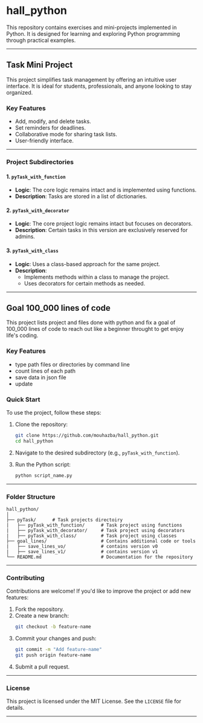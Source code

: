 # **hall_python**

This repository contains exercises and mini-projects implemented in Python. It is designed for learning and exploring Python programming through practical examples.

---

## **Task Mini Project**

This project simplifies task management by offering an intuitive user interface. It is ideal for students, professionals, and anyone looking to stay organized.

### **Key Features**
- Add, modify, and delete tasks.
- Set reminders for deadlines.
- Collaborative mode for sharing task lists.
- User-friendly interface.

---

### **Project Subdirectories**

#### 1. **`pyTask_with_function`**
   - **Logic**: The core logic remains intact and is implemented using functions.
   - **Description**: Tasks are stored in a list of dictionaries.

#### 2. **`pyTask_with_decorator`**
   - **Logic**: The core project logic remains intact but focuses on decorators.
   - **Description**: Certain tasks in this version are exclusively reserved for admins.

#### 3. **`pyTask_with_class`**
   - **Logic**: Uses a class-based approach for the same project.
   - **Description**:
     - Implements methods within a class to manage the project.
     - Uses decorators for certain methods as needed.

---

## **Goal 100_000 lines of code**
This project lists project and files done with python and fix a goal of 100_000 lines of code to reach out like a beginner throught to get enjoy life's coding.

### **Key Features**
- type path files or directories by command line
- count lines of each path
- save data in json file
- update

### **Quick Start**

To use the project, follow these steps:

1. Clone the repository:
   ```bash
   git clone https://github.com/mouhazba/hall_python.git
   cd hall_python
   ```

2. Navigate to the desired subdirectory (e.g., `pyTask_with_function`).

3. Run the Python script:
   ```bash
   python script_name.py
   ```

---

### **Folder Structure**

```
hall_python/
│
├── pyTask/      # Task projects directoiry
|   ├── pyTask_with_function/      # Task project using functions
|   ├── pyTask_with_decorator/     # Task project using decorators
|   ├── pyTask_with_class/         # Task project using classes
├── goal_lines/                    # Contains additional code or tools
|   ├── save_lines_vo/             # contains version v0
|   ├── save_lines_v1/             # contains version v1
└── README.md                      # Documentation for the repository
```

---

### **Contributing**

Contributions are welcome! If you'd like to improve the project or add new features:
1. Fork the repository.
2. Create a new branch:
   ```bash
   git checkout -b feature-name
   ```
3. Commit your changes and push:
   ```bash
   git commit -m "Add feature-name"
   git push origin feature-name
   ```
4. Submit a pull request.

---

### **License**

This project is licensed under the MIT License. See the `LICENSE` file for details.

---

    
